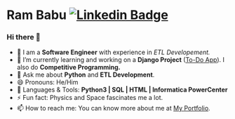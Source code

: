 # Ram Babu [![Linkedin Badge](https://img.shields.io/badge/-Ram_Babu-blue?style=round-square&logo=Linkedin&logoColor=white&link=https://www.linkedin.com/in/ram-babu-kottapally)](https://www.linkedin.com/in/ram-babu-kottapally)

### Hi there 👋

- 💼 I am a **Software Engineer** with experience in *ETL Developement.*
- 🔭 I’m currently learning and working on a **Django Project** ([To-Do App](https://github.com/Ram-95/to_do_app)). I also do **Competitive Programming.**
- 💬 Ask me about **Python** and **ETL Development**.
- 😄 Pronouns: He/Him
- 💬 Languages & Tools: **Python3 | SQL | HTML | Informatica PowerCenter**
- ⚡ Fun fact: Physics and Space fascinates me a lot.
- 📫 How to reach me: You can know more about me at [My Portfolio](https://ram-95.github.io).

